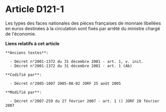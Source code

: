 # Article D121-1

Les types des faces nationales des pièces françaises de monnaie libellées en euros destinées à la circulation sont fixés par
arrêté du ministre chargé de l'économie.

**Liens relatifs à cet article**

	**Anciens textes**:

	  - Décret n°2001-1372 du 31 décembre 2001 - art. 1, v. init.
	  - Décret n°2001-1372 du 31 décembre 2001 - art. 1 (Ab)

	**Codifié par**:

	  - Décret n°2005-1007 2005-08-02 JORF 25 août 2005

	**Modifié par**:

	  - Décret n°2007-259 du 27 février 2007 - art. 1 () JORF 28 février 2007
